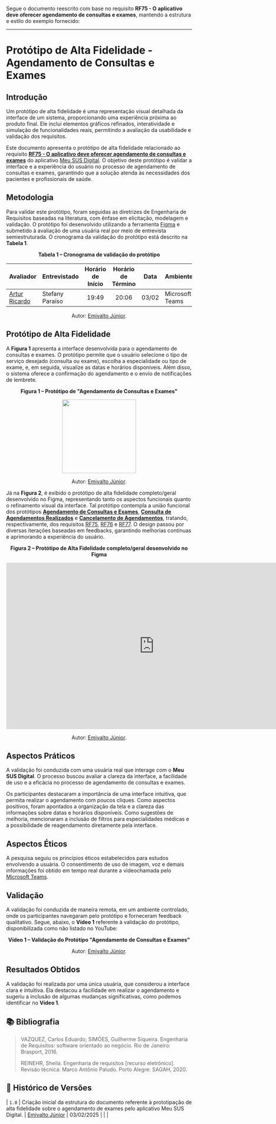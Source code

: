 Segue o documento reescrito com base no requisito **RF75 - O aplicativo deve oferecer agendamento de consultas e exames**, mantendo a estrutura e estilo do exemplo fornecido:

---

# Protótipo de Alta Fidelidade - Agendamento de Consultas e Exames

## Introdução

Um protótipo de alta fidelidade é uma representação visual detalhada da interface de um sistema, proporcionando uma experiência próxima ao produto final. Ele inclui elementos gráficos refinados, interatividade e simulação de funcionalidades reais, permitindo a avaliação da usabilidade e validação dos requisitos.

Este documento apresenta o protótipo de alta fidelidade relacionado ao requisito [**RF75 - O aplicativo deve oferecer agendamento de consultas e exames**](https://requisitos-de-software.github.io/2024.2-MeuSUSDigital/elicitacao/requisitos-elicitados/#RF75) do aplicativo [Meu SUS Digital](https://meususdigital.saude.gov.br/). O objetivo deste protótipo é validar a interface e a experiência do usuário no processo de agendamento de consultas e exames, garantindo que a solução atenda às necessidades dos pacientes e profissionais de saúde.

## Metodologia

Para validar este protótipo, foram seguidas as diretrizes de Engenharia de Requisitos baseadas na literatura, com ênfase em elicitação, modelagem e validação. O protótipo foi desenvolvido utilizando a ferramenta [Figma](https://www.figma.com) e submetido à avaliação de uma usuária real por meio de entrevista semiestruturada. O cronograma da validação do protótipo está descrito na **Tabela 1**.

<div align="center">
    <p><strong>Tabela 1 – Cronograma de validação do protótipo</strong></p>
</div>

<center>

| Avaliador | Entrevistado | Horário de Início | Horário de Término | Data | Ambiente/Local | 
| --------- | ------------ | :---------------: | :----------------: | :--: | -------------- |
| [Artur Ricardo](https://github.com/EmivaltoJrr) | Stefany Paraíso | 19:49 | 20:06 | 03/02 | Microsoft Teams |

</center>

<div align="center">
    <p>Autor: <a href="https://github.com/EmivaltoJrr">Emivalto Júnior</a>.</p>
</div>

## Protótipo de Alta Fidelidade

A **Figura 1** apresenta a interface desenvolvida para o agendamento de consultas e exames. O protótipo permite que o usuário selecione o tipo de serviço desejado (consulta ou exame), escolha a especialidade ou tipo de exame, e, em seguida, visualize as datas e horários disponíveis. Além disso, o sistema oferece a confirmação do agendamento e o envio de notificações de lembrete.

<div align="center">
    <p><strong>Figura 1 – Protótipo de "Agendamento de Consultas e Exames"</strong></p>
</div>

<center>

<img src="https://github.com/Requisitos-de-Software/2024.2-MeuSUSDigital/blob/main/docs/imagens/prototipo-de-alta-fidelidade-rf75.png?raw=true" width="200">

</center>

<div align="center">
    <p>Autor: <a href="https://github.com/EmivaltoJrr">Emivalto Júnior</a>.</p>
</div>

Já na **Figura 2**, é exibido o protótipo de alta fidelidade completo/geral desenvolvido no Figma, representando tanto os aspectos funcionais quanto o refinamento visual da interface. Tal protótipo contempla a união funcional dos protótipos [**Agendamento de Consultas e Exames**](../validacao/prototipo-de-alta-fidelidade-rf75.md), [**Consulta de Agendamentos Realizados**](../validacao/prototipo-de-alta-fidelidade-rf75.md) e [**Cancelamento de Agendamentos**](../validacao/prototipo-de-alta-fidelidade-rf75.md), tratando, respectivamente, dos requisitos [RF75](https://requisitos-de-software.github.io/2024.2-MeuSUSDigital/elicitacao/requisitos-elicitados/#RF75), [RF76](https://requisitos-de-software.github.io/2024.2-MeuSUSDigital/elicitacao/requisitos-elicitados/#RF76) e [RF77](https://requisitos-de-software.github.io/2024.2-MeuSUSDigital/elicitacao/requisitos-elicitados/#RF77). O design passou por diversas iterações baseadas em feedbacks, garantindo melhorias contínuas e aprimorando a experiência do usuário.

<div align="center">
    <p><strong>Figura 2 – Protótipo de Alta Fidelidade completo/geral desenvolvido no Figma</strong></p>
</div>

<center>

<iframe style="border: 1px solid rgba(0, 0, 0, 0.1);" width="800" height="450" src="https://embed.figma.com/design/RKlmRKUJttdhsFiNM8j1AA/Untitled?node-id=0-1&embed-host=share" allowfullscreen></iframe>

</center>

<div align="center">
    <p>Autor: <a href="https://github.com/EmivaltoJrr">Emivalto Júnior</a>.</p>
</div>

## Aspectos Práticos

A validação foi conduzida com uma usuária real que interage com o **Meu SUS Digital**. O processo buscou avaliar a clareza da interface, a facilidade de uso e a eficácia no processo de agendamento de consultas e exames.

Os participantes destacaram a importância de uma interface intuitiva, que permita realizar o agendamento com poucos cliques. Como aspectos positivos, foram apontados a organização da tela e a clareza das informações sobre datas e horários disponíveis. Como sugestões de melhoria, mencionaram a inclusão de filtros para especialidades médicas e a possibilidade de reagendamento diretamente pela interface.

## Aspectos Éticos

A pesquisa seguiu os princípios éticos estabelecidos para estudos envolvendo a usuária. O consentimento de uso de imagem, voz e demais informações foi obtido em tempo real durante a videochamada pelo [Microsoft Teams](https://teams.microsoft.com/).

## Validação

A validação foi conduzida de maneira remota, em um ambiente controlado, onde os participantes navegaram pelo protótipo e forneceram feedback qualitativo. Segue, abaixo, o **Vídeo 1** referente à validação do protótipo, disponibilizada como não listado no YouTube:

<div align="center">
    <p><strong>Vídeo 1 – Validação do Protótipo "Agendamento de Consultas e Exames"</strong></p>
</div>

<center>



</center>

<div align="center">
    <p>Autor: <a href="https://github.com/EmivaltoJrr">Emivalto Júnior</a>.</p>
</div>

## Resultados Obtidos

A validação foi realizada por uma única usuária, que considerou a interface clara e intuitiva. Ela destacou a facilidade em realizar o agendamento e sugeriu a inclusão de algumas mudanças significativas, como podemos identificar no **Vídeo 1**.

## 📚 Bibliografia

> VAZQUEZ, Carlos Eduardo; SIMÕES, Guilherme Siqueira. Engenharia de Requisitos: software orientado ao negócio. Rio de Janeiro: Brasport, 2016.
>
> REINEHR, Sheila. Engenharia de requisitos [recurso eletrônico]. Revisão técnica: Marco Antônio Paludo. Porto Alegre: SAGAH, 2020.

## 📑 Histórico de Versões

| `1.0`  | Criação inicial da estrutura do documento referente à prototipação de alta fidelidade sobre o agendamento de exames pelo aplicativo Meu SUS Digital. | [Emivalto Júnior](https://github.com/EmivaltoJrr) | 03/02/2025 |  |  |